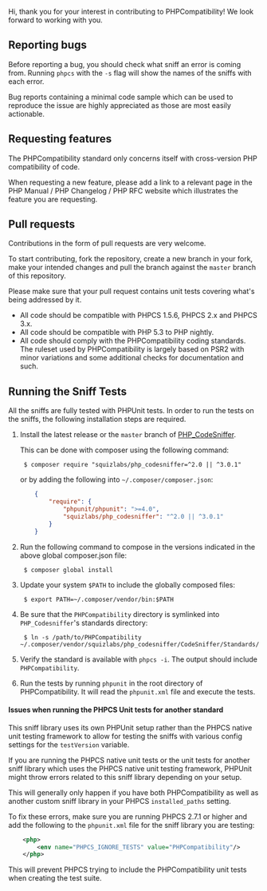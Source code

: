Hi, thank you for your interest in contributing to PHPCompatibility! We look forward to working with you.

Reporting bugs
--------------

Before reporting a bug, you should check what sniff an error is coming from.
Running `phpcs` with the `-s` flag will show the names of the sniffs with each error.

Bug reports containing a minimal code sample which can be used to reproduce the issue are highly appreciated as those are most easily actionable.

Requesting features
-------------------

The PHPCompatibility standard only concerns itself with cross-version PHP compatibility of code.

When requesting a new feature, please add a link to a relevant page in the PHP Manual / PHP Changelog / PHP RFC website which illustrates the feature you are requesting.

Pull requests
-------------

Contributions in the form of pull requests are very welcome.

To start contributing, fork the repository, create a new branch in your fork, make your intended changes and pull the branch against the `master` branch of this repository.

Please make sure that your pull request contains unit tests covering what's being addressed by it.

* All code should be compatible with PHPCS 1.5.6, PHPCS 2.x and PHPCS 3.x.
* All code should be compatible with PHP 5.3 to PHP nightly.
* All code should comply with the PHPCompatibility coding standards. The ruleset used by PHPCompatibility is largely based on PSR2 with minor variations and some additional checks for documentation and such.


Running the Sniff Tests
-----------------------
All the sniffs are fully tested with PHPUnit tests. In order to run the tests
on the sniffs, the following installation steps are required.

1. Install the latest release or the `master` branch of [PHP_CodeSniffer](https://github.com/squizlabs/PHP_CodeSniffer.git).

    This can be done with composer using the following command:

        $ composer require "squizlabs/php_codesniffer=^2.0 || ^3.0.1"

    or by adding the following into `~/.composer/composer.json`:
    ```json
        {
            "require": {
                "phpunit/phpunit": ">=4.0",
                "squizlabs/php_codesniffer": "^2.0 || ^3.0.1"
            }
        }
    ```

2. Run the following command to compose in the versions indicated in the above
   global composer.json file:

        $ composer global install

3. Update your system `$PATH` to include the globally composed files:

        $ export PATH=~/.composer/vendor/bin:$PATH

4. Be sure that the `PHPCompatibility` directory is symlinked into
   `PHP_Codesniffer`'s standards directory:

        $ ln -s /path/to/PHPCompatibility ~/.composer/vendor/squizlabs/php_codesniffer/CodeSniffer/Standards/PHPCompatibility

5. Verify the standard is available with `phpcs -i`. The output should include `PHPCompatibility`.

6. Run the tests by running `phpunit` in the root directory of PHPCompatibility.
   It will read the `phpunit.xml` file and execute the tests.


#### Issues when running the PHPCS Unit tests for another standard

This sniff library uses its own PHPUnit setup rather than the PHPCS native unit testing framework to allow for testing the sniffs with various config settings for the `testVersion` variable.

If you are running the PHPCS native unit tests or the unit tests for another sniff library which uses the PHPCS native unit testing framework, PHPUnit might throw errors related to this sniff library depending on your setup.

This will generally only happen if you have both PHPCompatibility as well as another custom sniff library in your PHPCS `installed_paths` setting.

To fix these errors, make sure you are running PHPCS 2.7.1 or higher and add the following to the `phpunit.xml` file for the sniff library you are testing:
```xml
	<php>
		<env name="PHPCS_IGNORE_TESTS" value="PHPCompatibility"/>
	</php>
```

This will prevent PHPCS trying to include the PHPCompatibility unit tests when creating the test suite.
